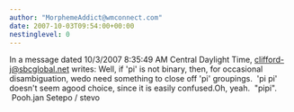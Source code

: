 ```yaml
---
author: "MorphemeAddict@wmconnect.com"
date: 2007-10-03T09:54:00+00:00
nestinglevel: 0
---
```

In a message dated 10/3/2007 8:35:49 AM Central Daylight Time, [clifford-j@sbcglobal.net](mailto://clifford-j@sbcglobal.net) writes:
Well, if 'pi' is not binary, then, for occasional disambiguation, wedo need something to close off 'pi' groupings.  'pi pi' doesn't seem agood choice, since it is easily confused.Oh, yeah.  "pipi".  Pooh.jan Setepo / stevo